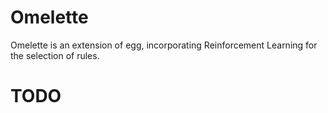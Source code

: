 # Omelette

Omelette is an extension of egg, incorporating Reinforcement Learning for the selection of rules.

# TODO
